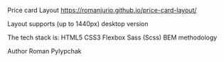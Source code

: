 
Price card Layout
https://romanjurio.github.io/price-card-layout/

Layout supports (up to 1440px) desktop version

The tech stack is:
HTML5
CSS3
Flexbox
Sass (Scss)
BEM methodology


Author
Roman Pylypchak
